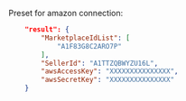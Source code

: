 

Preset for amazon connection:

```json
    "result": {
        "MarketplaceIdList": [
            "A1F83G8C2ARO7P"
        ],
        "SellerId": "A1TTZQBWYZU16L",
        "awsAccessKey": "XXXXXXXXXXXXXXX",
        "awsSecretKey": "XXXXXXXXXXXXXXX"
    }
```


